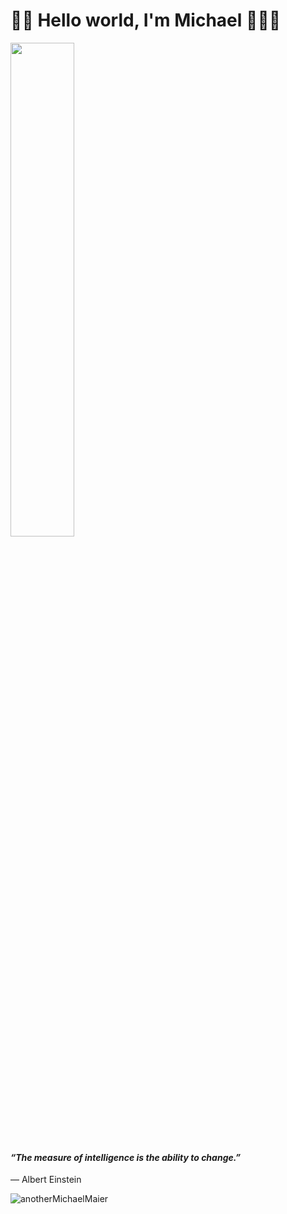 # 👋🏼 Hello world, I'm Michael 👨🏼‍💻

<img src="https://images.unsplash.com/photo-1603349206295-dde20617cb6a?ixlib=rb-4.0.3&ixid=MnwxMjA3fDB8MHxwaG90by1wYWdlfHx8fGVufDB8fHx8&auto=format&fit=crop&w=2670&q=80" width=45% height=45%>

#### _“The measure of intelligence is the ability to change.”_  <br>
— Albert Einstein

<p align="left">
  <img
    src="https://komarev.com/ghpvc/?username=anotherMichaelMaier"
    alt="anotherMichaelMaier"
  />
</p>

<!---
anotherMichaelMaier/anotherMichaelMaier is a ✨ special ✨ repository because its `README.md` (this file) appears on your GitHub profile.
You can click the Preview link to take a look at your changes.
--->

